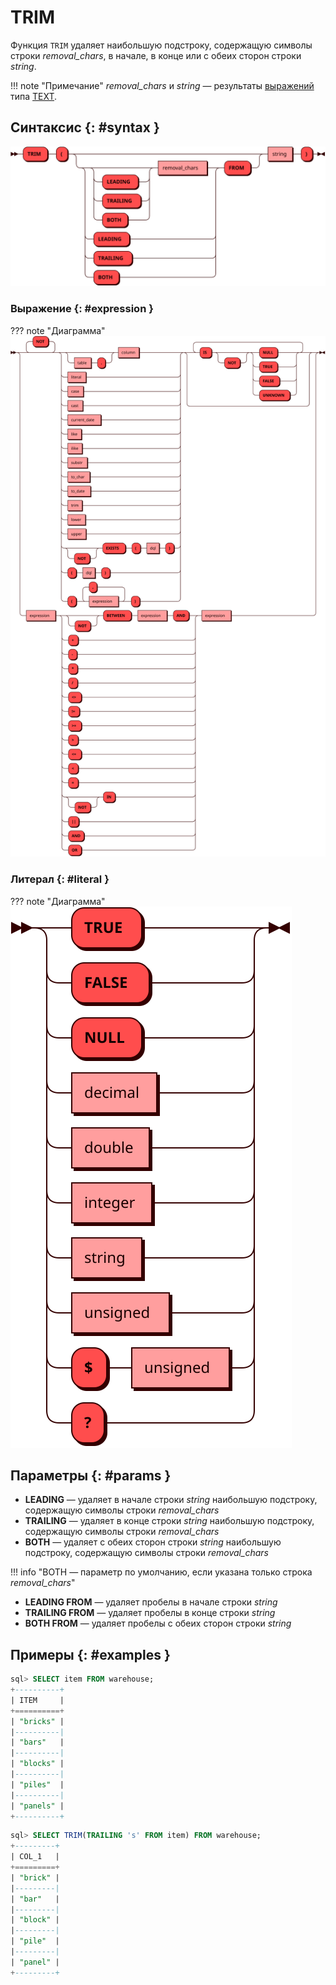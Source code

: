 # TRIM

Функция `TRIM` удаляет наибольшую подстроку, содержащую символы строки *removal_chars*, в начале, в конце или с обеих сторон строки *string*.

!!! note "Примечание"
    *removal_chars* и *string* — результаты [выражений](#expression) типа [TEXT](../sql_types.md#text).

## Синтаксис {: #syntax }

![TRIM](../../images/ebnf/trim.svg)

### Выражение {: #expression }

??? note "Диаграмма"
    ![Expression](../../images/ebnf/expression.svg)

### Литерал {: #literal }

??? note "Диаграмма"
    ![Literal](../../images/ebnf/literal.svg)

## Параметры {: #params }

* **LEADING** — удаляет в начале строки *string* наибольшую подстроку, содержащую символы строки *removal_chars*
* **TRAILING** — удаляет в конце строки *string* наибольшую подстроку, содержащую символы строки *removal_chars*
* **BOTH** — удаляет с обеих сторон строки *string* наибольшую подстроку, содержащую символы строки *removal_chars*

!!! info "BOTH — параметр по умолчанию, если указана только строка *removal_chars*"

* **LEADING FROM** — удаляет пробелы в начале строки *string*
* **TRAILING FROM** — удаляет пробелы в конце строки *string*
* **BOTH FROM** — удаляет пробелы с обеих сторон строки *string*

## Примеры {: #examples }

```sql title="Запрос SELECT"
sql> SELECT item FROM warehouse;
+----------+
| ITEM     |
+==========+
| "bricks" |
|----------|
| "bars"   |
|----------|
| "blocks" |
|----------|
| "piles"  |
|----------|
| "panels" |
+----------+
```

```sql title="Запрос SELECT с функцией TRIM"
sql> SELECT TRIM(TRAILING 's' FROM item) FROM warehouse;
+---------+
| COL_1   |
+=========+
| "brick" |
|---------|
| "bar"   |
|---------|
| "block" |
|---------|
| "pile"  |
|---------|
| "panel" |
+---------+
```
